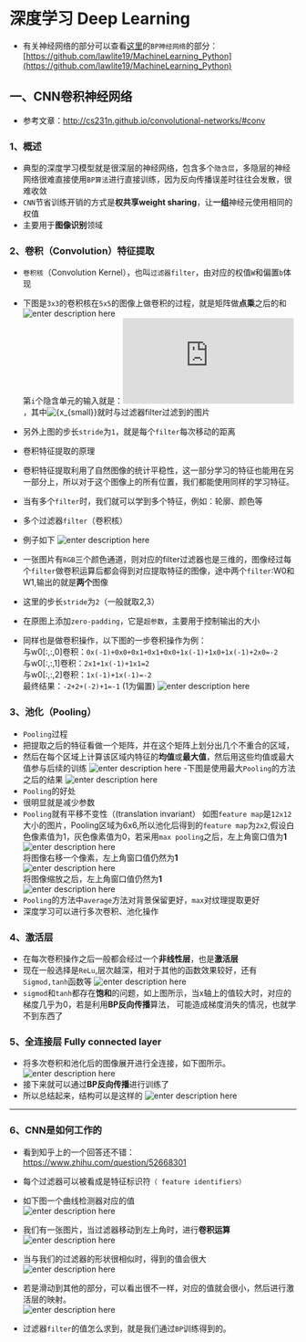 深度学习 Deep Learning
==============

- 有关神经网络的部分可以查看[这里](https://github.com/lawlite19/MachineLearning_Python)的`BP神经网络`的部分：[https://github.com/lawlite19/MachineLearning_Python](https://github.com/lawlite19/MachineLearning_Python)

## 一、CNN卷积神经网络
- 参考文章：http://cs231n.github.io/convolutional-networks/#conv

### 1、概述
- 典型的深度学习模型就是很深层的神经网络，包含多个`隐含层`，多隐层的神经网络很难直接使用`BP算法`进行直接训练，因为反向传播误差时往往会发散，很难收敛
- `CNN`节省训练开销的方式是**权共享weight sharing**，让**一组**神经元使用相同的权值
- 主要用于**图像识别**领域

### 2、卷积（Convolution）特征提取
- `卷积核`（Convolution Kernel），也叫`过滤器filter`，由对应的权值`W`和偏置`b`体现
- 下图是`3x3`的卷积核在`5x5`的图像上做卷积的过程，就是矩阵做**点乘**之后的和
![enter description here][1]   
第`i`个隐含单元的输入就是：![$${W_{\rm{i}}}{x_{small}} + {b_i}$$](http://latex.codecogs.com/png.latex?%5Cdpi%7B120%7D%20%5Clarge%20%24%24%7BW_%7B%5Crm%7Bi%7D%7D%7D%7Bx_%7Bsmall%7D%7D%20&plus;%20%7Bb_i%7D%24%24)，其中![$${x_{small}}$$](http://latex.codecogs.com/png.latex?%5Cdpi%7B120%7D%20%5Clarge%20$${x_{small}}$$)就时与过滤器filter过滤到的图片
- 另外上图的步长`stride`为`1`，就是每个`filter`每次移动的距离
- 卷积特征提取的原理
 - 卷积特征提取利用了自然图像的统计平稳性，这一部分学习的特征也能用在另一部分上，所以对于这个图像上的所有位置，我们都能使用同样的学习特征。
 - 当有多个`filter`时，我们就可以学到多个特征，例如：轮廓、颜色等

- 多个过滤器`filter`（卷积核）
 - 例子如下
![enter description here][2]
 - 一张图片有`RGB`三个颜色通道，则对应的filter过滤器也是三维的，图像经过每个`filter`做卷积运算后都会得到对应提取特征的图像，途中两个`filter`:W0和W1,输出的就是**两个**图像
 - 这里的步长`stride`为`2`（一般就取2,3）
 - 在原图上添加`zero-padding`，它是`超参数`，主要用于控制输出的大小
 - 同样也是做卷积操作，以下图的一步卷积操作为例：   
 与w0[:,:,0]卷积：`0x(-1)+0x0+0x1+0x1+0x0+1x(-1)+1x0+1x(-1)+2x0=-2`   
 与w0[:,:,1]卷积：`2x1+1x(-1)+1x1=2`   
 与w0[:,:,2]卷积：`1x(-1)+1x(-1)=-2`   
 最终结果：`-2+2+(-2)+1=-1`  (1为偏置)
![enter description here][3]

### 3、池化（Pooling）
- `Pooling`过程
 - 把提取之后的特征看做一个矩阵，并在这个矩阵上划分出几个不重合的区域，
 - 然后在每个区域上计算该区域内特征的**均值**或**最大值**，然后用这些均值或最大值参与后续的训练
 ![enter description here][4]
 -下图是使用最大`Pooling`的方法之后的结果
 ![enter description here][5]
- `Pooling`的好处
 - 很明显就是减少参数
 - `Pooling`就有平移不变性（(translation invariant）
 如图`feature map`是`12x12`大小的图片，Pooling区域为6x6,所以池化后得到的`feature map`为`2x2`,假设白色像素值为1，灰色像素值为0，若采用`max pooling`之后，左上角窗口值为**1**
 ![enter description here][6]      
 将图像右移一个像素，左上角窗口值仍然为**1**     
 ![enter description here][7]     
 将图像缩放之后，左上角窗口值仍然为**1**     
 ![enter description here][8]    
- `Pooling`的方法中`average`方法对背景保留更好，`max`对纹理提取更好
- 深度学习可以进行多次卷积、池化操作

### 4、激活层
- 在每次卷积操作之后一般都会经过一个**非线性层**，也是**激活层**
- 现在一般选择是`ReLu`,层次越深，相对于其他的函数效果较好，还有`Sigmod,tanh`函数等
![enter description here][9]
- `sigmod`和`tanh`都存在**饱和**的问题，如上图所示，当x轴上的值较大时，对应的梯度几乎为0，若是利用**BP反向传播**算法， 可能造成梯度消失的情况，也就学不到东西了

### 5、全连接层 Fully connected layer
- 将多次卷积和池化后的图像展开进行全连接，如下图所示。
![enter description here][10]
- 接下来就可以通过**BP反向传播**进行训练了
- 所以总结起来，结构可以是这样的
![enter description here][11]

-------------------

### 6、CNN是如何工作的
- 看到知乎上的一个回答还不错：https://www.zhihu.com/question/52668301
- 每个过滤器可以被看成是特征标识符`（ feature identifiers）`
- 如下图一个曲线检测器对应的值     
![enter description here][12]
- 我们有一张图片，当过滤器移动到左上角时，进行**卷积运算**     
![enter description here][13]
- 当与我们的过滤器的形状很相似时，得到的值会很大
![enter description here][14]     
- 若是滑动到其他的部分，可以看出很不一样，对应的值就会很小，然后进行激活层的映射。     
![enter description here][15]
- 过滤器`filter`的值怎么求到，就是我们通过`BP`训练得到的。


  [1]: ./images/CNN_01.gif "CNN_01.gif"
  [2]: ./images/CNN_02.gif "CNN_02.gif"
  [3]: ./images/CNN_03.png "CNN_03.png"
  [4]: ./images/CNN_04.gif "CNN_04.gif"
  [5]: ./images/CNN_05.png "CNN_05.png"
  [6]: ./images/CNN_06.png "CNN_06.png"
  [7]: ./images/CNN_07.png "CNN_07.png"
  [8]: ./images/CNN_08.png "CNN_08.png"
  [9]: ./images/CNN_10.png "CNN_10.png"
  [10]: ./images/CNN_09.png "CNN_09.png"
  [11]: ./images/CNN_11.png "CNN_11.png"
  [12]: ./images/CNN_12.png "CNN_12.png"
  [13]: ./images/CNN_13.png "CNN_13.png"
  [14]: ./images/CNN_15.png "CNN_15.png"
  [15]: ./images/CNN_14.png "CNN_14.png"